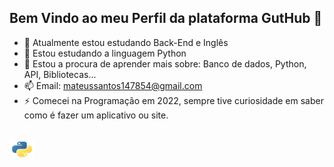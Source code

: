 ## Bem Vindo ao meu Perfil da plataforma GutHub 👋

- 🔭 Atualmente estou estudando Back-End e Inglês
- 🌱 Estou estudando a linguagem Python
- 🤔 Estou a procura de aprender mais sobre: Banco de dados, Python, API, Bibliotecas...
- 📫 Email: mateussantos147854@gmail.com
- ⚡ Comecei na Programação em 2022, sempre tive curiosidade em saber como é fazer um aplicativo ou site.
<div style="display: inline_block"><br>
  <img align="center" alt="Python" height="30" width="40" src="https://raw.githubusercontent.com/devicons/devicon/master/icons/python/python-original.svg">
</div>
